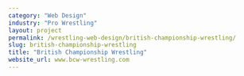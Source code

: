 ```yaml
---
category: "Web Design"
industry: "Pro Wrestling"
layout: project
permalink: /wrestling-web-design/british-championship-wrestling/
slug: british-championship-wrestling
title: "British Championship Wrestling"
website_url: www.bcw-wrestling.com
---
```

